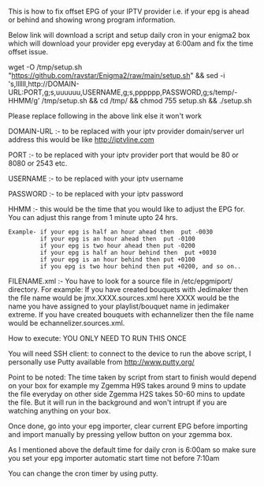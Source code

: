 This is how to fix offset EPG of your IPTV provider i.e. if your epg is ahead or behind and showing wrong program information.

Below link will download a script and setup daily cron in your enigma2 box which will download your provider epg everyday at 6:00am and fix the time offset issue.

wget -O /tmp/setup.sh "https://github.com/ravstar/Enigma2/raw/main/setup.sh" && sed -i 's,llllll,http://DOMAIN-URL:PORT,g;s,uuuuuu,USERNAME,g;s,pppppp,PASSWORD,g;s/temp/-HHMM/g' /tmp/setup.sh && cd /tmp/ && chmod 755 setup.sh && ./setup.sh

Please replace following in the above link else it won't work

DOMAIN-URL :- to be replaced with your iptv provider domain/server url address this would be like http://iptvline.com

PORT :- to be replaced with your iptv provider port that would be 80 or 8080 or 2543 etc.

USERNAME :- to be replaced with your iptv username

PASSWORD :- to be replaced with your iptv password

HHMM :- this would be the time that you would like to adjust the EPG for. You can adjust this range from 1 minute upto 24 hrs.
    
    Example- if your epg is half an hour ahead then  put -0030
             if your epg is an hour ahead then  put -0100
             if your epg is two hour ahead then put -0200
             if your epg is half an hour behind then  put +0030
             if your epg is an hour behind then put +0100
             if you epg is two hour behind then put +0200, and so on..

FILENAME.xml :- You have to look for a source file in /etc/epgmiport/ directory. For example: If you have created bouquets with Jedimaker then the file name would be jmx.XXXX.sources.xml here XXXX would be the name you have assigned to your playlist/bouquet name in jedimaker extreme. If you have created bouquets with echannelizer then the file name would be echannelizer.sources.xml.

How to execute: YOU ONLY NEED TO RUN THIS ONCE

You will need SSH client: to connect to the device to run the above script, I personally use Putty available from http://www.putty.org/

Point to be noted: The time taken by script from start to finish would depend on your box for example my Zgemma H9S takes around 9 mins to update the file everyday on other side Zgemma H2S takes 50-60 mins to update the file. But it will run in the background and won't intrupt if you are watching anything on your box.

Once done, go into your epg importer, clear current EPG before importing and import manually by pressing yellow button on your zgemma box.

As I mentioned above the default time for daily cron is 6:00am so make sure you set your epg importer automatic start time not before 7:10am

You can change the cron timer by using putty.
